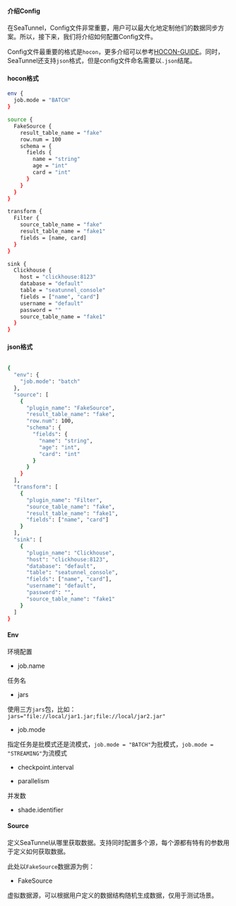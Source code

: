 #### 介绍Config
在SeaTunnel，Config文件非常重要，用户可以最大化地定制他们的数据同步方案。所以，接下来，我们将介绍如何配置Config文件。

Config文件最重要的格式是`hocon`，更多介绍可以参考[HOCON-GUIDE](https://github.com/lightbend/config/blob/main/HOCON.md)。同时，SeaTunnel还支持`json`格式，但是config文件命名需要以`.json`结尾。

#### hocon格式
```sh
env {
  job.mode = "BATCH"
}

source {
  FakeSource {
    result_table_name = "fake"
    row.num = 100
    schema = {
      fields {
        name = "string"
        age = "int"
        card = "int"
      }
    }
  }
}

transform {
  Filter {
    source_table_name = "fake"
    result_table_name = "fake1"
    fields = [name, card]
  }
}

sink {
  Clickhouse {
    host = "clickhouse:8123"
    database = "default"
    table = "seatunnel_console"
    fields = ["name", "card"]
    username = "default"
    password = ""
    source_table_name = "fake1"
  }
}
```
#### json格式
```sh

{
  "env": {
    "job.mode": "batch"
  },
  "source": [
    {
      "plugin_name": "FakeSource",
      "result_table_name": "fake",
      "row.num": 100,
      "schema": {
        "fields": {
          "name": "string",
          "age": "int",
          "card": "int"
        }
      }
    }
  ],
  "transform": [
    {
      "plugin_name": "Filter",
      "source_table_name": "fake",
      "result_table_name": "fake1",
      "fields": ["name", "card"]
    }
  ],
  "sink": [
    {
      "plugin_name": "Clickhouse",
      "host": "clickhouse:8123",
      "database": "default",
      "table": "seatunnel_console",
      "fields": ["name", "card"],
      "username": "default",
      "password": "",
      "source_table_name": "fake1"
    }
  ]
}
```
#### Env
环境配置

* job.name

任务名

* jars

使用三方`jars`包，比如：`jars="file://local/jar1.jar;file://local/jar2.jar"`

* job.mode

指定任务是批模式还是流模式，`job.mode = "BATCH"`为批模式，`job.mode = "STREAMING"`为流模式

* checkpoint.interval

* parallelism

并发数

* shade.identifier

#### Source
定义SeaTunnel从哪里获取数据。支持同时配置多个源，每个源都有特有的参数用于定义如何获取数据。

此处以`FakeSource`数据源为例：

* FakeSource

虚拟数据源，可以根据用户定义的数据结构随机生成数据，仅用于测试场景。